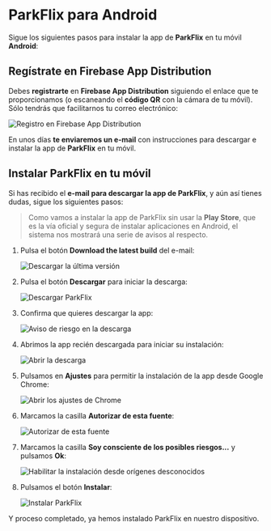 # ParkFlix para Android

Sigue los siguientes pasos para instalar la app de **ParkFlix** en tu móvil **Android**:

## Regístrate en Firebase App Distribution

Debes **registrarte** en **Firebase App Distribution** siguiendo el enlace que te proporcionamos (o escaneando el **código QR** con la cámara de tu móvil). Sólo tendrás que facilitarnos tu correo electrónico:

![Registro en Firebase App Distribution](assets/img/firebase-app-distribution-register.jpg)

En unos días **te enviaremos un e-mail** con instrucciones para descargar e instalar la app de **ParkFlix** en tu móvil.

## Instalar ParkFlix en tu móvil

Si has recibido el **e-mail para descargar la app de ParkFlix**, y aún así tienes dudas, sigue los siguientes pasos:

> Como vamos a instalar la app de ParkFlix sin usar la **Play Store**, que es la vía oficial y segura de instalar aplicaciones en Android, el sistema nos mostrará una serie de avisos al respecto.

1. Pulsa el botón **Download the latest build** del e-mail:

	![Descargar la última versión](assets/img/firebase-app-distribution-email.jpg)

2. Pulsa el botón **Descargar** para iniciar la descarga:

	![Descargar ParkFlix](assets/img/firebase-app-distribution-download.jpg)

3. Confirma que quieres descargar la app:

	![Aviso de riesgo en la descarga](assets/img/app-download-warning.jpg)

4. Abrimos la app recién descargada para iniciar su instalación:

	![Abrir la descarga](assets/img/open-downloaded-app.jpg)

5. Pulsamos en **Ajustes** para permitir la instalación de la app desde Google Chrome:

	![Abrir los ajustes de Chrome](assets/img/chrome-app-settings.jpg)

6. Marcamos la casilla **Autorizar de esta fuente**:

	![Autorizar de esta fuente](assets/img/app-installation-from-unknown-sources-not-allowed.jpg)

7. Marcamos la casilla **Soy consciente de los posibles riesgos...** y pulsamos **Ok**:

	![Habilitar la instalación desde orígenes desconocidos](assets/img/enabling-app-installation-from-unknown-sources.jpg)

8. Pulsamos el botón **Instalar**:

	![Instalar ParkFlix](assets/img/install-parkflix.jpg)

Y proceso completado, ya hemos instalado ParkFlix en nuestro dispositivo.
